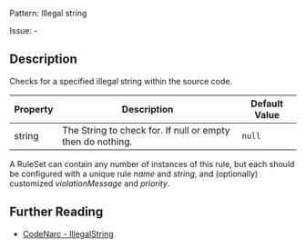 Pattern: Illegal string

Issue: -

## Description

Checks for a specified illegal string within the source code.

| **Property** | **Description**                                            | **Default Value** |
| --- | --- | --- |
| string       | The String to check for. If null or empty then do nothing. | `null`            |

A RuleSet can contain any number of instances of this rule, but each should be configured with a unique rule *name* and *string*, and (optionally) customized *violationMessage* and *priority*.

## Further Reading

* [CodeNarc - IllegalString](http://codenarc.sourceforge.net/codenarc-rules-generic.html#IllegalString)